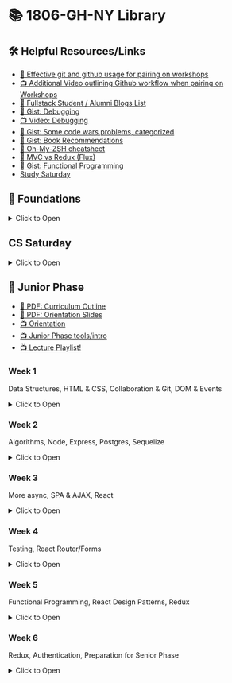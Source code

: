 # 📚 1806-GH-NY Library

## 🛠️ Helpful Resources/Links

* [📖 Effective git and github usage for pairing on workshops](https://gist.github.com/omriBernstein/4fd2c21be8416d5e5a69aabc6fa94b82)
* [📺 Additional Video outlining Github workflow when pairing on Workshops](http://www.youtube.com/watch?v=VJHyW8OmSaI)
* [📖 Fullstack Student / Alumni Blogs List](https://github.com/FullstackAcademy/student-blogs)
* [📖 Gist: Debugging](https://gist.github.com/glebec/8a0d06e54a4b3f95a33392f948e97b6a)
* [📺 Video: Debugging](https://youtu.be/-NoR8H_mrC0)
* [📖 Gist: Some code wars problems, categorized](https://gist.github.com/joedotjs/7614f84264bf20e49d39)
* [📖 Gist: Book Recommendations](https://gist.github.com/glebec/c8139b51feb86005504810b8f58a696c)
* [📖 Oh-My-ZSH cheatsheet](https://github.com/robbyrussell/oh-my-zsh/wiki/Cheatsheet)
* [📖 MVC vs Redux (Flux)](https://blog.gisspan.com/2017/02/Redux-Vs-MVC,-Why-and-How.html)
* [📖 Gist: Functional Programming](https://gist.github.com/glebec/a5c9309c7615d4bbdb838a4973e0f9d7)
* [Study Saturday](https://github.com/FullstackAcademy/study-saturdays)

## 🥚 Foundations

<details><summary>Click to Open</summary>

### Fullstack Test First Solution Videos

* [📺 01 Properties](https://www.youtube.com/watch?v=YDoRg2topuA)
* [📺 02 Calculator](https://www.youtube.com/watch?v=komtSeCkzCA)
* [📺 03 RPN Calculator Playlist](https://www.youtube.com/playlist?list=PLx0iOsdUOUmnfk2sgE6qjfmAk6vbQVcNG)
* [📺 04 Loops Playlist](https://www.youtube.com/watch?v=66bl0bvyH2M&list=PLx0iOsdUOUmmHlW6T7IPy8uyiSgZp9R-E)
* [📺 05 Functions](https://www.youtube.com/watch?v=oAHIBcmFUsg)
* [📺 06 Functional](https://www.youtube.com/watch?v=fbf7aLX9dx4)
* [📺 07 Mammals](https://www.youtube.com/playlist?list=PLx0iOsdUOUmkJGuH7-4KJ6dToxFJzgVFh)
* [📺 08 Recursion](https://www.youtube.com/playlist?list=PLx0iOsdUOUmmrCVtFYTSvFgytB34qWT8a)

</details>

## CS Saturday

<details><summary>Click to Open</summary>

### Compilers

- [📺 Lecture](https://youtu.be/FE5MhiYjsA4)
- [📺 Review](https://youtu.be/WU5yKOa3Sjw)

### FQL

- [📺 Lecture: FQL Intro](https://youtu.be/4A1fxp43OHc)
- [📺 Live Review: FQL Parts I and II](https://youtu.be/S8MMP0q9ZI8)
- [📺 Lecture: Indexing](https://youtu.be/zA4wxpdfrHM)
- [📺 Live Review: FQL Part III](https://youtu.be/5LWxYajTg7M)

</details/>

## 🐛 Junior Phase

* [📖 PDF: Curriculum Outline](01-junior/Fullstack%20Academy%20Junior%20Phase%20Outline.pdf)
* [📖 PDF: Orientation Slides](01-junior/Orientation%20-%20Grace%20Hopper.pdf)
* [📺 Orientation](https://youtu.be/rKcrLXQH4Lk)
* [📺 Junior Phase tools/intro](https://youtu.be/jMeszg4C_YY)
* [📺 Lecture Playlist!](https://www.youtube.com/playlist?list=PLx0iOsdUOUmmjiVfw1_3SXAMvECArx9V2)


### Week 1

Data Structures, HTML & CSS, Collaboration & Git, DOM & Events

<details><summary>Click to Open</summary>

#### Day 1

##### Data Structures & Abstract Data Types

* Pre-Work: [📺 Computer Science Fundamentals](https://www.youtube.com/watch?v=5pmSAEeMsfo)

Topic | Lecture | Slides | Solution | Review
------|---------|--------|----------|-------
Stacks, Queues, DSs, ADTs | [📺][ds-1a] | [🖼️][ds-1b] | — | —
Linked Lists | [📺][ds-2a] | [🖼️][ds-2b] | [👾][ds-2c] | [📺][ds-2d]
Binary Search Trees | [📺][ds-3a] | [🖼️][ds-3b] | [👾][ds-3c] | [📺][ds-3d]
Hash Tables | [📺][ds-4a] | — | — | —

* Homework
  * Review the solution videos / code
  * [📺 Hash Table lecture][ds-4a]
* Extra challenges
  * Implement stacks & queues using an array + variables, but NO array methods or `length`.
  * Implement stacks & queues using your linked list.

[ds-1a]: https://youtu.be/vg4XfwUctWE
[ds-1b]: 01-junior/01-data-structures/stacks-queues.pdf
[ds-2a]: https://youtu.be/k25uk-O6tMg
[ds-2b]: 01-junior/01-data-structures/linked-list.pdf
[ds-2c]: 01-junior/01-data-structures/PairExercise.LinkedList.Solution
[ds-2d]: https://www.youtube.com/playlist?list=PLx0iOsdUOUmmR3kE0iA2eIYNS_beMg8ti
[ds-3a]: https://youtu.be/tBhRMZFqZrc
[ds-3b]: 01-junior/01-data-structures/binary-search-tree.pdf
[ds-3c]: 01-junior/01-data-structures/PairExercise.BinarySearchTree.Solution
[ds-3d]: https://www.youtube.com/playlist?list=PLx0iOsdUOUmkvOhyAm1NUJ023D8PyaD-B
[ds-4a]: https://youtu.be/_ly0_BpLJdk

#### Day 2

##### HTML & CSS

* Pre-Work: see pre-reading in LearnDot workshops for Tuesday!

Topic | Lecture | Slides | Solution | Review
------|---------|--------|----------|-------
HTML & CSS | [📺][htmlcss-lec] | [🖼️][htmlcss-slides] | - | -
Intro To Boxing | [📺][boxing-lec] | [🖼️][boxing-slides] | - | -
Flexbox | [📺][flexbox-lec] | [🖼️][flexbox-slides] | - | -

* Homework
  * [📺 Landing Site Solution][landing-solution]
  * [📚 CSS Tricks - Flexbox][css-tricks-flexbox]
* Utility
  * [💻 Codepen][codepen]
* Bonus Fun
  * [🎨 A Single Div][single-div]
  * [🐸 Flexbox Froggy][flexbox-frog]
  * [☣ Flexbox Zombies][flexbox-zombies]
  * [🌸 CSS Zen Garden][css-zen-garden]

[htmlcss-lec]: https://www.youtube.com/watch?v=dIYUWpMWEUU
[htmlcss-slides]: 01-junior/02-css/html_and_css.pdf
[boxing-lec]: https://www.youtube.com/watch?v=Xt2KCME1gIw
[boxing-slides]: 01-junior/02-css/intro_to_boxing.pdf
[flexbox-lec]: https://www.youtube.com/watch?v=SPW0HeI8u6E
[flexbox-slides]: 01-junior/02-css/flexbox.pdf
[landing-solution]: https://www.youtube.com/watch?v=yTH1Wdl_ep8
[flexbox-frog]: https://flexboxfroggy.com/
[flexbox-zombies]: https://flexboxzombies.com/p/flexbox-zombies
[single-div]: https://a.singlediv.com/
[codepen]: https://codepen.io/
[css-tricks-flexbox]: https://css-tricks.com/snippets/css/a-guide-to-flexbox/
[css-zen-garden]: http://csszengarden.com/

##### Collaboration and Git

* Pre-Work: see pre-reading in LearnDot workshops for Wednesday!

Topic | Lecture | Slides | Solution | Review
------|---------|--------|----------|-------
Pairing | [📺][pairing-video-1] | [🖼️][pairing-slides-1] | - | -
Git - Getting Confident | [📺][pairing-video-2] | [🖼️][pairing-slides-2] | - | -
Practical Debugging - Prevention | [📺][pairing-video-3] | [🖼️][pairing-slides-3] | - | -
Practical Debugging - DDT | [📺][pairing-video-4] | [🖼️][pairing-slides-4] | - | -

* Homework
  * [📚 debugging homework][pairing-debugging-homework]
  * [📚 configuring Git][https://gist.github.com/cassiozen/340b664c6b0c4b01d17dd15f835344e4]
  * [📚 Implicit Association Test][https://implicit.harvard.edu/implicit/takeatest.html]

* Resources
  * [💻 git workflow exercise][pairing-git-workflow-exercise]


[pairing-debugging-homework]: 01-junior/03-collaboration/javascript-debugging-homework.md
[pairing-slides-1]: 01-junior/03-collaboration/pair-programming.pdf
[pairing-video-1]: https://youtu.be/FG1v9ifF-lg
[pairing-slides-2]: 01-junior/03-collaboration/git.pdf
[pairing-video-2]: https://youtu.be/tD48EqqK3pE
[pairing-slides-3]: 01-junior/03-collaboration/debugging-prevention.pdf
[pairing-video-3]: https://youtu.be/b9_gGXlpjEU
[pairing-slides-4]: 01-junior/03-collaboration/debugging-detection-diagnosis.pdf
[pairing-video-4]: https://youtu.be/T09XFKbZ1sk
[pairing-git-workflow-exercise]: http://git.fullstackacademy.com/

##### DOM and Events

Topic | Lecture | Slides | Solution | Review
------|---------|--------|----------|-------
Intro to the DOM | [📺][DOM-video-1] | [🖼️][DOM-slides-1] | [👾][DOM-solution-1] | [📺][selector-video-review]
Event Listeners | [📺][DOM-video-2] | [🖼️][DOM-slides-2] | [👾][DOM-solution-2] | [📺][DOM-video-review]

* Homework
  * [📺 selector review video][selector-video-review]
  * [📺 pixelate review video][DOM-video-review]

[DOM-slides-1]: 01-junior/04-DOM/intro-to-the-dom.pdf
[DOM-video-1]: https://youtu.be/9ovv14NkAtw
[DOM-solution-1]: 01-junior/04-DOM/PairExercise.Selector.Solution
[DOM-slides-2]: 01-junior/04-DOM/event-listeners-and-handlers.pdf
[DOM-video-2]: https://youtu.be/1NDZ0rHu0Rg
[DOM-solution-2]: 01-junior/04-DOM/PairExercise.Pixelate.Solution
[DOM-video-review]: https://www.youtube.com/playlist?list=PLx0iOsdUOUmlGmcCCcsf9os6lVu0l5kg-
[selector-video-review]: https://youtu.be/vUcbywLzQS4

##### Conway's Game of Life

Topic | Lecture | Slides | Solution | Review
------|---------|--------|----------|-------
Game of Life | [📺][GOL-video-1] | [🖼️][GOL-slides-1] | [👾][GOL-solution] | [📺][GOL-review]

* Homework
  * [📺 Game of Life review playlist][GOL-review]

* Resources
  * [💻 Advanced Topics in Conway's Game of Life][GOL-video-2]

[GOL-solution]: https://github.com/FullstackAcademy/Solution.GameOfLife
[GOL-review]: https://www.youtube.com/playlist?list=PLtjHqI8ZTRgIyZ4ngz8r6Qi6l024Ka2bC
[GOL-slides-1]: 01-junior/05-game-o-life/game-of-life.pdf
[GOL-video-1]: https://youtu.be/eqQjb2ymwxc
[GOL-video-2]: https://youtu.be/XVM-1kgbGL8

</details>

### Week 2

Algorithms, Node, Express, Postgres, Sequelize

<details><summary>Click to Open</summary>

##### To do App Review Series
* Part 1 - Express and templates! - [📺](https://youtu.be/F8_bGntFue0) | [👾](01-junior/07-node-and-express/morningReview)

#### Day 1

##### Algorithms & Analysis

* Pre-Work: see pre-reading in LearnDot workshops for Tuesday!

Topic | Lecture | Slides | Solution | Review
------|---------|--------|----------|-------
Algorithms & Analysis | [📺][algoAnalysis-lec] | [🖼️][algoAnalysis-slides] | - | -
Sorting: Bubble Sort | [📺][bubble-lec] | [🖼️][bubble-slides] | [👾][bubble-solution] | [📺][bubbleMerge-review]
Sorting: Merge Sort | [📺][merge-lec] | [🖼️][merge-slides] | [👾][merge-solution] | -
Algorithms: Final Thoughts | [📺][algoFT-lec] | [🖼️][algoFT-slides] | - | -
Client-Server Architecture & HTTP | [📺][clientServer-lec] | [🖼️][clientServer-slides] | - | -

* Homework
  * Review solutions for bubble sort and merge sort
  * Watch review video on bubble sort and merge sort
* Resources
  * [📚 Big O Cheat Sheet][cheatSheet]
  * [📚 Bubble Sort][bubble-resource]
  * [📚 MergeSort][merge-resource]
  * [📚 Visualgo][visualgo-resource]
  * [📚 Time Complexity][complexity-resource]
  * [📚 Logarithms][log-resource]

[algoAnalysis-lec]: https://youtu.be/olJJ914dcu8
[algoAnalysis-slides]: 01-junior/06-algorithms/algo_analysis.pdf
[bubble-lec]: https://youtu.be/_HCFsrYMg1M
[bubble-slides]: 01-junior/06-algorithms/bubble_sort.pdf
[merge-lec]: https://youtu.be/ZIZ_bhhyLms
[merge-slides]: 01-junior/06-algorithms/merge_sort.pdf
[algoFT-lec]: https://youtu.be/iZhoyQrejxU
[algoFT-slides]: 01-junior/06-algorithms/algo_ft.pdf
[clientServer-lec]: https://youtu.be/gRE9vz6hCo0
[clientServer-slides]: 01-junior/06-algorithms/client_server.pdf
[bubble-solution]: https://github.com/FullstackAcademy/1806-GH-NY/blob/master/01-junior/06-algorithms/sorting-solution/bubblesort.js
[merge-solution]: https://github.com/FullstackAcademy/1806-GH-NY/blob/master/01-junior/06-algorithms/sorting-solution/mergesort.js
[bubbleMerge-review]: https://www.youtube.com/watch?v=Dz0NkaBp-FM
[cheatSheet]: http://bigocheatsheet.com/
[bubble-resource]: https://www.youtube.com/watch?v=aXXWXz5rF64
[merge-resource]: https://www.youtube.com/watch?v=es2T6KY45cA
[visualgo-resource]: https://visualgo.net/en
[complexity-resource]: https://www.interviewcake.com/article/python/big-o-notation-time-and-space-complexity
[log-resource]: https://www.interviewcake.com/article/python/logarithms

#### Day 2

##### Node and Express

Topic | Lecture | Slides | Solution | Review
------|---------|--------|----------|-------
Node part 1 | [📺][NODE-EXPRESS-lec-1a] | [🖼️][NODE-EXPRESS-slides-1a] | - | -
Node part 2 | [📺][NODE-EXPRESS-lec-1b] | [🖼️][NODE-EXPRESS-slides-1b] | [👾][NODE-EXPRESS-solution-code-1] | -
Express part 1 | [📺][NODE-EXPRESS-lec-2a] | [️🖼️️][NODE-EXPRESS-slides-2a] | — | —
Express part 2 | [📺][NODE-EXPRESS-lec-2b] | [️🖼️️][NODE-EXPRESS-slides-2b] | [👾][NODE-EXPRESS-solution-code-2] | [📺][NODE-EXPRESS-solution-vid]

- Homework
  - [📺 What the heck is the event loop anyway?][NODE-EXPRESS-hw]
  - [📺 node and express pair exercise reviews][NODE-EXPRESS-solution-vid]

[NODE-EXPRESS-slides-1a]: 01-junior/07-node-and-express/node/node-intro.pdf
[NODE-EXPRESS-slides-1b]: 01-junior/07-node-and-express/node/asynchronicity-intro.pdf
[NODE-EXPRESS-slides-2a]: 01-junior/07-node-and-express/express/express-101.pdf
[NODE-EXPRESS-slides-2b]: 01-junior/07-node-and-express/express/express-201.pdf
[NODE-EXPRESS-lec-1b]: https://youtu.be/Wq2oHarj1To
[NODE-EXPRESS-lec-1a]: https://youtu.be/Mr6mvooJcR0
[NODE-EXPRESS-lec-2a]: https://youtu.be/vxA7LQBq6tY
[NODE-EXPRESS-lec-2b]: https://youtu.be/hYffB4xRRRE
[NODE-EXPRESS-solution-vid]: https://www.youtube.com/watch?v=UZ5MO-5a2yI
[NODE-EXPRESS-solution-code-1]: 01-junior/07-node-and-express/node/Solution.NodeShell
[NODE-EXPRESS-solution-code-2]: 01-junior/07-node-and-express/express/Solution.Wizard-news-part1
[NODE-EXPRESS-hw]: https://www.youtube.com/watch?v=8aGhZQkoFbQ


#### Day 3

##### Databases & SQL

Topic | Lecture | Slides | Solution | Review
------|---------|--------|----------|-------
Intro to Databases | [📺][intro-to-databases-LEC] | [🖼️][intro-to-databases-SLIDES]  | - | -
Intro to SQL | [📺][intro-to-sql-LEC] | [🖼️][intro-to-sql-SLIDES] | - | -
Intro to Schema Design | [📺][intro-to-schema-LEC] | [🖼️][intro-to-schema-SLIDES] | — | —

- Resources
	- [Datacamp free SQL course][datacamp-link]

[intro-to-databases-SLIDES]: 01-junior/08-databases/intro-to-dbs.pdf
[intro-to-sql-SLIDES]: 01-junior/08-databases/intro-to-sql.pdf
[intro-to-schema-design-SLIDES]: 01-junior/08-databases/intro-to-schema.pdf
[intro-to-databases-LEC]: https://www.youtube.com/watch?v=p45PeqKoAXo
[intro-to-sql-LEC]: https://youtu.be/wLhnI5fmuQg
[intro-to-schema-SLIDES]: 01-junior/08-databases/intro-to-schema.pdf
[intro-to-schema-LEC]: https://youtu.be/XayCBVBoJE0
[datacamp-link]: https://www.datacamp.com/courses/intro-to-sql-for-data-science

#### Day 4

##### Async/Await, Postgres in Node, and RESTful routing in Express

Topic | Lecture | Slides | Solution | Review
------|---------|--------|----------|-------
async/await | [📺][async-await] | [🖼️][async-await-slides] | - | -
postgres | [📺][postgres-node] | [🖼️][postgres-node-slides] | [👾][solution] | -
RESTful routing | [📺][restful-express] | [🖼️][restful-express-slides] | [👾][solution] | -

- Homework
  - [📺 Wizard News Part 2 & 3 Review][wizard-news-2-3-review]

[async-await]: https://youtu.be/F8_bGntFue0
[async-await-slides]: 01-junior/09-async-and-REST/async-await.pdf
[postgres-node]: https://youtu.be/ScTNWnjWjkA
[postgres-node-slides]: 01-junior/09-async-and-REST/node-postgres.pdf
[restful-express]: https://youtu.be/OzIbRLeX2ZU
[restful-express-slides]: 01-junior/09-async-and-REST/express-routes-rest.pdf
[wizard-news-2-3-review]: https://www.youtube.com/playlist?list=PLtjHqI8ZTRgJpqVuKpzG7bOOOUvE9UJMy
[solution]: 01-junior/09-async-and-REST/Solution.Wizard-news

#### Day 5

##### Wikistack

Topic | Lecture | Slides | Solution | Review
------|---------|--------|----------|-------
Sequelize ORM | [📺][wikistack-lec] | [🖼️][wikistack-slides] | - | -

[wikistack-slides]: 01-junior/10-wikistack/intro-to-ORMs.pdf
[wikistack-lec]: https://youtu.be/e1Pb0EAmmqU


</details>

### Week 3

More async, SPA & AJAX, React

<details><summary>Click to Open</summary>

#### Day 1

##### Event Emitters and Promises

Topic | Lecture | Slides | Solution | Review
------|---------|--------|----------|-------
Event Emitters | [📺][EEP-event-lecture] | [🖼️][EEP-event-slides] | [👾][EEP-event-code] | —
Promise Mechanics I | [📺][EEP-p-mech-I-lecture] | [🖼️][EEP-p-mech-I-slides] | [👾 `sleep.js`][EEP-p-sleep-code] | —
Promise Mechanics II | [📺][EEP-p-mech-II-lecture] | [🖼️][EEP-p-mech-II-slides] | [👾 COINTEL][EEP-p-cointel-code] | —
Promise Structure | [📺][EEP-p-structure-lecture] | [🖼️][EEP-p-structure-slides] | [👾 Plantr][EEP-p-plantr-code] | —
[Pledge.js (Extra)][EEP-pledge-workshop] | — | — | [👾][EEP-pledge-solution] | [📺][EEP-pledge-videos]

- Homework
  - [📺 📺 📺 Promise Concepts Video Series](https://www.youtube.com/playlist?list=PLx0iOsdUOUmmZBjhoMfHYJBvDs6qC0yx4)
- Recommended Resources
  - [📖 We Have a Problem with Promises](http://pouchdb.com/2015/05/18/we-have-a-problem-with-promises.html)
  - [📚 Promise List o' Links (Specs, Articles, etc.)](https://learn.fullstackacademy.com/workshop/54aed6c88ef6f60b0064259d/content/54aed94417b7120b00acfff0/text)

[EEP-event-lecture]: https://youtu.be/ZMkhSkXOenA
[EEP-event-slides]: 01-junior/11-promises/event-emitters.pdf
[EEP-event-code]: 01-junior/11-promises/Solution.EventEmitter
[EEP-p-mech-I-lecture]: https://youtu.be/w37oSc68frQ
[EEP-p-mech-I-slides]: 01-junior/11-promises/promise-mechanics.pdf
[EEP-p-sleep-code]: 01-junior/11-promises/Solution.sleep.js
[EEP-p-mech-II-lecture]: https://youtu.be/mHwt50fRmtk
[EEP-p-mech-II-slides]: 01-junior/11-promises/promise-mechanics-2.pdf
[EEP-p-cointel-code]: 01-junior/11-promises/Solution.CounterIntelligence
[EEP-p-structure-lecture]: https://youtu.be/8i45M4t1rh0
[EEP-p-structure-slides]: 01-junior/11-promises/promise-structure.pdf
[EEP-p-plantr-code]: 01-junior/11-promises/SampleSolution.Plantr
[EEP-pledge-workshop]: https://learn.fullstackacademy.com/workshop/54aed6c88ef6f60b0064259d/content/564a5f158f38860300fefd80/text
[EEP-pledge-solution]: https://github.com/FullstackAcademy/pledge-solution-with-diffs/commits/master
[EEP-pledge-videos]: https://www.youtube.com/playlist?list=PLdFZ1SKgSJKqdvhkmg7KcLJdfltqdPwf3

#### Day 2

##### Fullstack Applications

Topic | Lecture | Slides | Solution | Review
------|---------|--------|----------|-------
Express & Sequelize: Rounding Out | [📺][exp_seq_LECTURE] | [🖼️][exp_seq_SLIDES] | - | —
Client Server Architecture II: Fullstack Applications | - | [🖼️][client_server_arch_SLIDES] | - | —
Frontend Modules (Webpack) | [📺][webpack-LECTURE] | - | - | —

- Homework:
	- [📺 Trip Planner Review Video](https://www.youtube.com/watch?v=2dSP7tj3Lw0&feature=youtu.be)
	- [👾 Trip Planner Solution](https://github.com/FullstackAcademy/tripplanner-spa-start)
	- [👾 Wikistack 2 Solution](https://github.com/FullstackAcademy/Solution.Wikistack2)

[exp_seq_LECTURE]: https://youtu.be/KMMNOFSMBZw
[exp_seq_SLIDES]: 01-junior/12-fullstack_apps/exp_seq_rounding_out.pdf
[client_server_arch_SLIDES]: 01-junior/12-fullstack_apps/client_server_arch.pdf
[webpack-LECTURE]: https://www.youtube.com/watch?v=EBT8OdL1cHo&feature=youtu.be

#### Day 3

##### SPAs & AJAX

Topic | Lecture | Slides | Solution | Review
------|---------|--------|----------|-------
SPAs & AJAX | [📺][spa_ajax_LECTURE] | [🖼️][spa_ajax_SLIDES] | [👾][spa_ajax_CODE] | —
ES6 Modules | [📺][es6_modules_LECTURE] | [🖼️][es6_modules_SLIDES] | - | —

- Homework:
	- [📺 Trip Planner 2 Review Video](https://www.youtube.com/watch?v=rw5nJ2czncs&feature=youtu.be)
	- [👾 Trip Planner 2 Solution Code](https://github.com/FullstackAcademy/tripplanner-routing-start)


[spa_ajax_LECTURE]: https://youtu.be/7K7-W2GgA_E
[spa_ajax_SLIDES]: 01-junior/13-spas/spa_ajax.pdf
[spa_ajax_CODE]: 01-junior/13-spas/fetch_demo
[es6_modules_LECTURE]: https://youtu.be/O4v8J9dt1ZU
[es6_modules_SLIDES]: 01-junior/13-spas/es6_modules.pdf

#### Day 4

Topic | Lecture | Slides | Solution | Review
------|---------|--------|----------|-------
React Intro | [📺][RCT-intro-vid] | [🖼️][RCT-intro-slides] | [👾][RCT-intro-solution] | -
React State & Props | [📺][RCT-sp-vid] | [🖼️][RCT-sp-slides] | [👾][RCT-sp-solution] | —
React Lifecycle | [📺][RCT-life-vid] | [🖼️][RCT-life-slides] | [👾][RCT-life-solution] | —
Data Flow | [📺][RCT-flow-vid] | [🖼️][RCT-flow-slides] | — | —

- Homework
  - [📺 📺 📺 React Concepts Video Series](https://www.youtube.com/playlist?list=PLx0iOsdUOUmlkkod59nXwkN4iB04beamn)
- Additional Resources
  - [💻 Cody's Quiz (bonus workshop)](https://github.com/FullstackAcademy/codys-quiz)
  - [📚 React Docs (very well written!)](https://reactjs.org/docs)

[RCT-intro-vid]: https://youtu.be/7wmj5at7zs0
[RCT-intro-slides]: 01-junior/14-react/slides/react-intro.pdf
[RCT-intro-solution]: 01-junior/14-react/solutions/Lab.FirstComponent.Solution
[RCT-sp-vid]: https://youtu.be/CDUnTTJVY9U
[RCT-sp-slides]: 01-junior/14-react/slides/state-and-props.pdf
[RCT-sp-solution]: 01-junior/14-react/solutions/Lab.PropsAndState.Solution
[RCT-life-vid]: https://youtu.be/vyboAa4pgnk
[RCT-life-slides]: 01-junior/14-react/slides/react-lifecycle.pdf
[RCT-life-solution]: 01-junior/14-react/solutions/PairExercise.ContactList.Solution
[RCT-flow-vid]: https://youtu.be/Uxh18RhIJmE
[RCT-flow-slides]: 01-junior/14-react/slides/fullstack-flow.pdf

#### Day 5

- [📺 Week 3 review Part 1: Sequelize](https://youtu.be/QMyHmbxJyIQ)
- [📺 Week 3 review Part 2: Express](https://youtu.be/efiCQL72oYM)

- Homework
  - [📺 📺 📺 Juke Review Video Series](https://www.youtube.com/playlist?list=PLx0iOsdUOUmlDnS91P6zf3LrIu-ZPs2pG)
  - [👾 Juke Solution](01-junior/15-juke/PairProject.Juke.Solution)

</details>

### Week 4

Testing, React Router/Forms

<details><summary>Click to Open</summary>

#### Day 1

##### Testing

Topic | Lecture | Slides | Solution | Review
------|---------|--------|----------|-------
Testing Intro | [📺][TST-intro-vid] | [🖼️][TST-intro-slides] | [👾 TDD Katas][TST-intro-code] | —
Testing Async | [📺][TST-async-vid] | [🖼️][TST-async-slides] | [👾][TST-async-code] | —
Spies, Stubs, & Mocks | [📺][spies_stubs_LECTURE] | [🖼️][spies_stubs_SLIDES] | - | —
Front End Testing | - | - |[👾][enzyme_SOLUTION] | -

[spies_stubs_LECTURE]: https://youtu.be/z5fUlhGQW3o
[spies_stubs_SLIDES]: 01-junior/16-testing/spies_stubs.pdf
[enzyme_SOLUTION]: 01-junior/16-testing/enzyme
[TST-intro-vid]: https://youtu.be/6_dA5IDC9hM
[TST-intro-slides]: 01-junior/16-testing/testing-intro.pdf
[TST-intro-code]: https://github.com/FullstackAcademy/Lab.Test-Driven-Katas.git
[TST-async-vid]: https://youtu.be/t4jZXaVmTRs
[TST-async-slides]: 01-junior/16-testing/testing-async.pdf
[TST-async-code]: https://github.com/FullstackAcademy/Lab.Spies-Stubs/tree/solution

- Homework
  - [📖 Writing Great Unit Tests](http://blog.stevensanderson.com/2009/08/24/writing-great-unit-tests-best-and-worst-practises/) (required)
  - [📖 TDD in Practice](https://code.tutsplus.com/tutorials/test-driven-javascript-development-in-practice--net-16246) (optional)

#### Day 2

##### Tessel Hackathon

Topic | Lecture | Slides | Solution | Review
------|---------|--------|----------|-------
Tessel Intro | [📺][tessel-intro-vid] | [🖼️][tessel-intro-slides] | - | -

[tessel-intro-vid]: https://youtu.be/bBhJgRTKyiA
[tessel-intro-slides]: 01-junior/17-tessel-hackathon/Tessel%20Intro.pdf

#### Day 3

##### React Router

Topic | Lecture | Slides | Solution | Review
------|---------|--------|----------|-------
Morning Q&A | [📺][morning-qa-6-27-18] | - | - | —
React Router 101 | [📺][react-router-lecture-1] | [🖼️][react-router-slides-1] | - | —
React Router 201 | [📺][react-router-lecture-2] | [🖼️][react-router-slides-2] | - | —
Readium | - | - |[👾][readium-solution-code] | -

[morning-qa-6-27-18]: https://youtu.be/NO1x6R9wqAM
[react-router-lecture-1]: https://youtu.be/KiCyjUPl8fk
[react-router-slides-1]: 01-junior/18-react-router/react-router-101.pdf
[react-router-lecture-2]: https://youtu.be/MDd9xmF5ARs
[react-router-slides-2]: 01-junior/18-react-router/react-router-201.pdf
[readium-solution-code]: 01-junior/18-react-router/PairExercise.Readium.Solution
[readium-vid]: https://www.youtube.com/playlist?list=PLx0iOsdUOUmmMbgrq99wAXpjVs2JVmyK2

- Homework
  - [📖 Readium Video][readium-vid] -- required!

#### Day 4

##### React Forms

Topic | Lecture | Slides | Solution | Review
------|---------|--------|----------|-------
Morning Q&A | [📺][morning-qa-6-28-18] | - | - | —
React Forms 101 | [📺][react-forms-lecture-1] | [🖼️][react-forms-slides-1] | - | —
React Forms 201 | [📺][react-forms-lecture-2] | [🖼️][react-forms-slides-2] | - | —
Todo List | - | - |[👾][todo-list-solution-code] | -
React Recap | [📺][react-recap] | - | - | —

[morning-qa-6-28-18]: https://youtu.be/uP4dJ66GpwU
[react-forms-slides-1]: 01-junior/19-react-forms/react-forms-101.pdf
[react-forms-lecture-1]: https://youtu.be/a4DGUApEntU
[react-forms-slides-2]: 01-junior/19-react-forms/react-forms-201.pdf
[react-forms-lecture-2]: https://youtu.be/598-iOgbB70
[todo-list-vid]: https://www.youtube.com/playlist?list=PLx0iOsdUOUmnS1eehO0qAX1uBqBP6G113
[todo-list-solution-code]: 01-junior/19-react-forms/PairExercise.TodoList.Solution
[react-recap]: https://youtu.be/fwgLOjIWVUY

- Homework
  - [📖 Readium Video][todo-list-vid]
  - [📖 How does the internet work](https://web.stanford.edu/class/msande91si/www-spr04/readings/week1/InternetWhitepaper.htm)
  - [📖 Websockets](https://pusher.com/websockets)
  - [📖 Intro to Websocks](http://blog.teamtreehouse.com/an-introduction-to-websockets)

#### Day 5

##### Socket.io
Topic | Lecture | Slides | Solution | Review
------|---------|--------|----------|-------
Event Emitters and Long Polling| [📺][ee-lecture] | [🖼️][ee-slides] | - | —
The Internet and Sockets | [📺][socket-lecture] | [🖼️][socket-slides] | - | —
World Wide Whiteboard | - | - |[👾][www-solution-code] | -
Weekly Review | [📺][weekly-review-4] | - | - | —

[ee-slides]: 01-junior/20-websockets/101.pdf
[ee-lecture]: https://youtu.be/L0HfC70RBts
[socket-slides]: 01-junior/20-websockets/201.pdf
[socket-lecture]: https://youtu.be/NVPt7hFinU4
[www-vid]: https://www.youtube.com/playlist?list=PLF3vJJDZsN7L1zflPTS3VB8hsoU0_I2ZE
[weekly-review-4]: https://youtu.be/LF8wElnxAsc
[www-solution-code]: 01-junior/20-websockets/world-wide-whiteboard

- Homework
  - [📖 World Wide Whiteboard Video][www-vid]

</details>

### Week 5

Functional Programming, React Design Patterns, Redux

<details><summary>Click to Open</summary>

#### Day 1

##### Functional Programming

Topic | Lecture | Slides | Solution | Review
------|---------|--------|----------|-------
Morning QA | [📺][morning-qa-7-2-18] | - | - | -
Functional Programming (pt 1) | [📺][fp_intro_1] | [🖼️][fp_intro_slides] | - | -
Functional Programming (pt 2) | [📺][fp_intro_2] | - | [👾][jamda-solution] | -
Composition and Currying | [📺][composition_currying] | [🖼️][composition_currying_slides] | [👾][pointfree-solution] | -
Immutable DS | [📺][immutable-ds] | [🖼️][immutable-ds-slides] |[👾][immutable-ds-solution] | -

[morning-qa-7-2-18]: https://youtu.be/UFPwXIQfYGc
[fp_intro_1]: https://youtu.be/Xw10Zf39oTw
[fp_intro_slides]: 01-junior/21-functional-programming/intro_to_fp.pdf
[fp_intro_2]: https://youtu.be/iN75HKoOJTk
[composition_currying]: https://youtu.be/jBRhTWa2MUM
[composition_currying_slides]: 01-junior/21-functional-programming/03-composition-and-currying.pdf
[immutable-ds]: https://youtu.be/bLt7ADQWZMc
[immutable-ds-slides]: 01-junior/21-functional-programming/04-immutable-ds.pdf
[jamda-solution]: https://github.com/FullstackAcademy/PairExercise.Jamda/tree/f/solution
[pointfree-solution]: https://github.com/FullstackAcademy/Lab.PointFree/tree/solution
[immutable-ds-solution]: 01-junior/21-functional-programming/PairExercise.ImmutableLinkedList.Solution

- Homework
  - [📖 Jamda Review Video](https://www.youtube.com/watch?v=agzXoJYamVk)
  - [📖 PointFree Review Video](https://youtu.be/6JsIRaQUDtY)
  - [📖 Render Props](https://reactjs.org/docs/render-props.html)
  - [📖 Higher Order Components](https://reactjs.org/docs/higher-order-components.html)
  - [📖 Error Boundaries](https://reactjs.org/docs/error-boundaries.html)
  - [📖 Thinking in Ramda](http://randycoulman.com/blog/categories/thinking-in-ramda/)

#### Day 2

##### React Design Patterns

Topic | Lecture | Slides | Solution | Review
------|---------|--------|----------|-------
Advanced Lifecycle | [📺][advanced_lifecycle] | [🖼️][advanced_lifecycle_slides] | - | -
Prop Patterns | [📺][react_children] | [🖼️][react_children_slides] | - | -
Render Props | [📺][render_props] | [🖼️][render_props_slides] | - | -
Higher Order Components | [📺][hoc] | [🖼️][hoc_slides] | - | -
Wizard Quiz | - | - | [👾][wizard_quiz_sol] | -

[advanced_lifecycle]: https://youtu.be/plb4kUaJ1o4
[advanced_lifecycle_slides]: 01-junior/22-advanced-react/advanced-react-lifecycle.pdf
[react_children]: https://youtu.be/Ga9FuDvht48
[react_children_slides]: 01-junior/22-advanced-react/prop-patterns.pdf
[render_props]: https://youtu.be/FItJaW6M5Jg
[render_props_slides]: 01-junior/22-advanced-react/render-props.pdf
[hoc]: https://youtu.be/29WHRFQYHT8
[hoc_slides]: 01-junior/22-advanced-react/higher-order-components.pdf
[wizard_quiz_sol]: 01-junior/22-advanced-react/PairExercise.WizardQuiz.Solution

- Homework
  - [📖 Wizard Quiz Review Video](https://www.youtube.com/playlist?list=PLx0iOsdUOUmlMX-S5jMgJQGMDQFXGpAsf)

#### Day 3

##### Redux

Topic | Lecture | Slides | Solution | Review
------|---------|--------|----------|-------
Redux (pt 1) | [📺][redux_1] | [🖼️][intro_to_redux] | - | -
Redux (pt 2) | [📺][redux_2] | - | - | -
Redux Middleware | [📺][redux_middleware] | [🖼️][redux_middleware_SLIDES] | - | -
XOXO | [📺][xoxo_review_video] | - | [👾][xoxo_solution] | -

[redux_1]: https://www.youtube.com/watch?v=2hmHqvbq1kw
[intro_to_redux]: 01-junior/23-redux/intro_to_redux.pdf
[redux_2]: https://youtu.be/gbNM1hA1Ot8
[redux_middleware]: https://youtu.be/8biF2LdhjdY
[redux_middleware_SLIDES]: 01-junior/23-redux/redux_middleware.pdf
[xoxo_review_video]: https://youtu.be/zvRXx4qp8ZI
[xoxo_solution]: https://github.com/FullstackAcademy/1806-FSA-NY-Library/tree/master/01-junior-phase/56-redux/xoxo-solution

- Homework
  - Review the XOXO solution code and review video!
  - [Redux: The Single Immutable State Tree](https://egghead.io/lessons/react-redux-the-single-immutable-state-tree)

#### Day 4

##### React/Redux

Topic | Lecture | Slides | Solution | Review
------|---------|--------|----------|-------
React/Redux | [📺][react-redux-lecture] | [🖼️][redux-react] | - | -
Thunks | [📺][thunk-lecture] | [🖼️][thunks] | - | -

[react-redux-lecture]: https://www.youtube.com/watch?v=oAhsAZjEQX4
[redux-react]: 01-junior/24-react-redux/redux-react.pdf
[thunks]: 01-junior/24-react-redux/thunks.pdf
[thunk-lecture]: https://www.youtube.com/watch?v=8wGDsZoPV3Y

- Homework
  - Review the solution for Redux Grocery (in your junior folder)
  - [Getting Started with Redux](https://egghead.io/lessons/react-redux-react-counter-example)
  - [OPTIONAL EXTRA PRACTICE: Puppybook - It's Facebook, for Puppies!](https://learn.fullstackacademy.com/workshop/58002c161b7c010003afa920/landing)

</details>

### Week 6

Redux, Authentication, Preparation for Senior Phase

<details><summary>Click to Open</summary>

#### Day 1

##### StackChat

Topic | Lecture | Slides | Solution | Review
------|---------|--------|----------|-------
StackChat | - | - | [👾][stackchat_solution]  | [📺][stackchat_group_review] 

[stackchat_group_review]: https://youtu.be/AGNEsJpval0
[stackchat_solution]: 01-junior/25-stackchat/PairProject.StackChat

- Homework
  - [📖 Redux with Dan Abramov](https://egghead.io/lessons/react-redux-react-counter-example)

#### Day 2

##### Redux and Authentication

Topic | Lecture | Slides | Solution | Review
------|---------|--------|----------|-------
Morning QA | [📺][morning_qa_7_10] | - | - | -
Morning QA EventEmitter | - | - | [👾][ee_code_example] | -
Combine Reducers | [📺][combine_reducers] | - | [👾][combine_code] | -
Redux Patterns | [📺][redux_rounding_lecture]  | - | [👾][redux_rounding_code] | -
Sessions | [📺][session_lecture]  | [🖼️][session_slides] | - | -
Login and Logout | [📺][login_lecture] | [🖼️][login_slides] | - | -

[morning_qa_7_10]: https://youtu.be/sIQ842G4BQA
[ee_code_example]: https://repl.it/@tmkelly28/OldfashionedWrongEmulator
[combine_reducers]: https://www.youtube.com/watch?v=GFsvfg0CSX0
[combine_code]: 01-junior/26-redux-roundout/combineReducers
[redux_rounding_lecture]: https://youtu.be/WzQHbTZHUwI
[redux_rounding_code]: 01-junior/26-redux-roundout/live-code-example
[session_lecture]: https://youtu.be/sNz8rD7v4OE
[session_slides]: 01-junior/27-authentication/sessions.pdf
[login_slides]: 01-junior/27-authentication/login-and-signup.pdf
[login_lecture]: https://youtu.be/ur9BGQlxuE8

- Homework
  - Submit pairing feedback!
  - Relax before Senior Enrichment!

</details>
